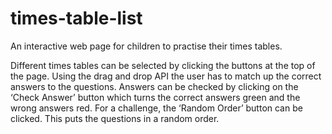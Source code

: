# times-table-list
An interactive web page for children to practise their times tables.

Different times tables can be selected by clicking the buttons at the top of the page. Using the drag and drop API the user has to match up the correct answers to the questions. Answers can be checked by clicking on the ‘Check Answer’ button which turns the correct answers green and the wrong answers red. For a challenge, the ‘Random Order’ button can be clicked. This puts the questions in a random order.
